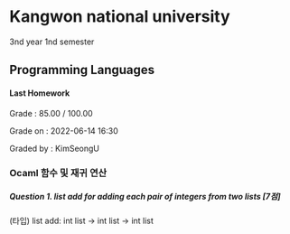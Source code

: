 # Kangwon national university

3nd year 1nd semester

## Programming Languages
#### Last Homework
Grade : 85.00 / 100.00

Grade on : 2022-06-14 16:30

Graded by	: KimSeongU

### Ocaml 함수 및 재귀 연산

##### Question 1. list add for adding each pair of integers from two lists [7점]
(타입) list add: int list -> int list -> int list

